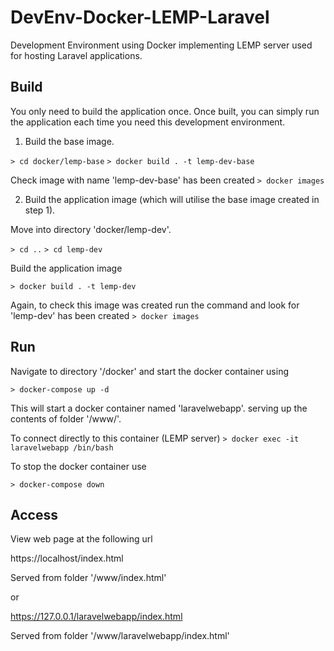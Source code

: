 # DevEnv-Docker-LEMP-Laravel

Development Environment using Docker implementing LEMP server used for hosting Laravel applications.

## Build

You only need to build the application once.
Once built, you can simply run the application each time you need this development environment. 

1. Build the base image.

`> cd docker/lemp-base`
`> docker build . -t lemp-dev-base`

Check image with name 'lemp-dev-base' has been created
`> docker images`


2. Build the application image (which will utilise the base image created in step 1).

Move into directory 'docker/lemp-dev'.

`> cd ..`
`> cd lemp-dev`

Build the application image

`> docker build . -t lemp-dev`

Again, to check this image was created run the command and look for 'lemp-dev' has been created
`> docker images`


## Run

Navigate to directory '/docker'
and start the docker container using

`> docker-compose up -d`

This will start a docker container named 'laravelwebapp'.
serving up the contents of folder '/www/'.

To connect directly to this container (LEMP server)
`> docker exec -it laravelwebapp /bin/bash`

To stop the docker container use

`> docker-compose down`


## Access 

View web page at the following url 

https://localhost/index.html

Served from folder '/www/index.html'

or

https://127.0.0.1/laravelwebapp/index.html

Served from folder '/www/laravelwebapp/index.html'
